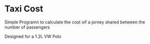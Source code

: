 # Taxi Cost

Simple Programn to calculate the cost oif a jorney shared between the number of passengers

Designed for a 1.2L VW Polo
